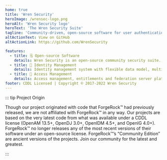 ```yaml
---
home: true
title: 'Wren Security'
heroImage: /wrensec-logo.png
heroAlt: 'Wren Security logo'
heroText: 'The Wren Security Suite'
tagline: 'Community-driven, open-source software for user authentication, user identity management, and single-sign-on.'
altActionText: View on GitHub
altActionLink: https://github.com/WrenSecurity

features:
  - title: 🗒️ Open-source Software
    details: Wren Security is an open-source community security suite. With roots in Sun Microsystems’ products, it adopted community projects formerly maintained by ForgeRock™.
  - title: 🔑 Identity Management
    details: Identity management system with flexible data model, multiple extension points and scripting support (Groovy and JavaScript). Can connect to and manage a wide range of systems through integrated Identity Connector Framework.
  - title: 🔐 Access Management
    details: Access management, entitlements and federation server platform. Provides centralized authentication and authorization for multiple realms with delegated administration.
footer: CDDL Licensed | Copyright © 2017-2022 Wren Security
---
```



::: tip Project Origin

Though our project originated with code that ForgeRock™ had previously released, we are not affiliated with ForgeRock™ in any way. Our projects are based on the very latest code from what was available under a CDDL license (OpenAM 13.5+, OpenDJ 3.0+, OpenIDM 4.5+, and OpenIG 4.0+). ForgeRock™ no longer releases any of the most recent versions of their software under an open-source license. ForgeRock™’s “Community Edition” are ancient versions of the projects. Join our community for the latest and greatest.

:::